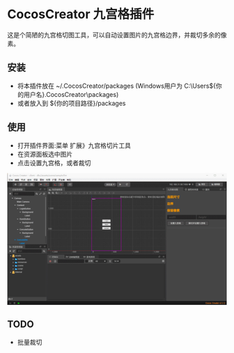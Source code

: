 # CocosCreator 九宫格插件
这是个简陋的九宫格切图工具，可以自动设置图片的九宫格边界，并裁切多余的像素。

## 安装
+ 将本插件放在 ~/.CocosCreator/packages (Windows用户为 C:\Users\${你的用户名}\.CocosCreator\packages)
+ 或者放入到 ${你的项目路径}/packages

## 使用
+ 打开插件界面:菜单 扩展》九宫格切片工具
+ 在资源面板选中图片
+ 点击设置九宫格，或者裁切

![](images/preview.gif)

## TODO
+ 批量裁切